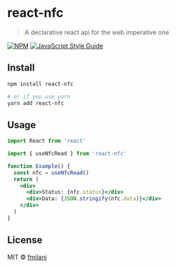 # react-nfc

> A declarative react api for the web imperative one

[![NPM](https://img.shields.io/npm/v/react-nfc.svg)](https://www.npmjs.com/package/react-nfc) [![JavaScript Style Guide](https://img.shields.io/badge/code_style-standard-brightgreen.svg)](https://standardjs.com)

## Install

```bash
npm install react-nfc

# or if you use yarn
yarn add react-nfc
```

## Usage

```jsx
import React from 'react'

import { useNfcRead } from 'react-nfc'

function Example() {
  const nfc = useNfcRead()
  return (
    <div>
      <div>Status: {nfc.status}</div>
      <div>Data: {JSON.stringify(nfc.data)}</div>
    </div>
  )
}
```

## License

MIT © [fmilani](https://github.com/fmilani)
